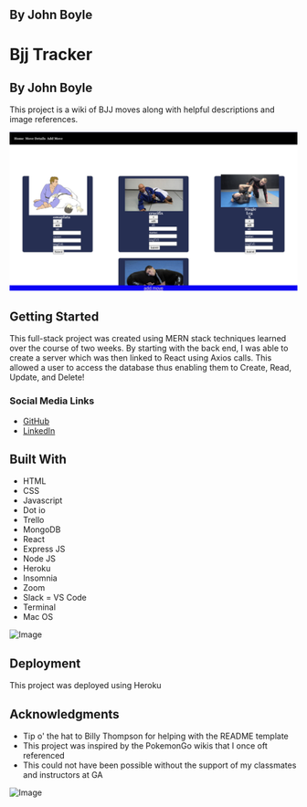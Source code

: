 ## By John Boyle

# Bjj Tracker

## By John Boyle

This project is a wiki of BJJ moves along with helpful descriptions and image references.

![Image](img1.png)

## Getting Started

This full-stack project was created using MERN stack techniques learned over the course of two weeks. By starting with the back end, I was able to create a server which was then linked to React using Axios calls. This allowed a user to access the database thus enabling them to Create, Read, Update, and Delete!

### Social Media Links

- [GitHub](https://github.com/stardust-4/)
- [LinkedIn](https://www.linkedin.com/in/john-boyle-dev/)

## Built With

- HTML
- CSS
- Javascript
- Dot io
- Trello
- MongoDB
- React
- Express JS
- Node JS
- Heroku
- Insomnia
- Zoom
- Slack
  = VS Code
- Terminal
- Mac OS

![Image](https://miro.medium.com/max/1400/1*Y5S3wOm52_4iYusUagbEtw.jpeg)

## Deployment

This project was deployed using Heroku

## Acknowledgments

- Tip o' the hat to Billy Thompson for helping with the README template
- This project was inspired by the PokemonGo wikis that I once oft referenced
- This could not have been possible without the support of my classmates and instructors at GA

![Image](https://pokemon.gameinfo.io/images/homepage.jpg)
